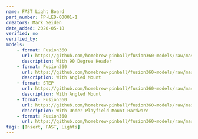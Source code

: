 ```yaml
---
name: FAST Light Board
part_number: FP-LED-00001-1
creators: Mark Seiden
date_added: 2020-05-18
verified: no
verified_by:
models:
    - format: Fusion360
      url: https://github.com/homebrew-pinball/fusion360-models/raw/master/lights/Fast%20Light%20Board%20With%2090%20Degree%20Header.f3z
      description: With 90 Degree Header
    - format: Fusion360
      url: https://github.com/homebrew-pinball/fusion360-models/raw/master/lights/Fast%20Light%20Board%20With%20Angled%20Mount.f3z
      description: With Angled Mount
    - format: STEP
      url: https://github.com/homebrew-pinball/fusion360-models/raw/master/lights/Fast%20Light%20Board%20With%20Angled%20Mount.step
      description: With Angled Mount
    - format: Fusion360
      url: https://github.com/homebrew-pinball/fusion360-models/raw/master/lights/Fast%20Light%20Board%20With%20Under%20Playfield%20Mount%20Hardware.f3z
      description: With Under Playfield Mount Hardware
    - format: Fusion360
      url: https://github.com/homebrew-pinball/fusion360-models/raw/master/lights/Fast%20Light%20Board.f3d
tags: [Insert, FAST, Lights]
---
```

